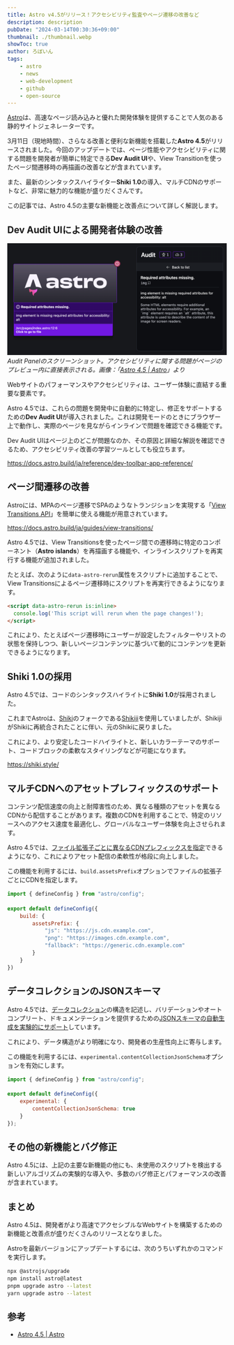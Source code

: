 ```yaml
---
title: Astro v4.5がリリース！アクセシビリティ監査やページ遷移の改善など
description: description
pubDate: "2024-03-14T00:30:36+09:00"
thumbnail: ./thumbnail.webp
showToc: true
author: ろぼいん
tags:
    - astro
    - news
    - web-development
    - github
    - open-source
---
```


[Astro](https://astro.build/)は、高速なページ読み込みと優れた開発体験を提供することで人気のある静的サイトジェネレーターです。

3月11日（現地時間）、さらなる改善と便利な新機能を搭載した**Astro 4.5**がリリースされました。今回のアップデートでは、ページ性能やアクセシビリティに関する問題を開発者が簡単に特定できる**Dev Audit UI**や、View Transitionを使ったページ間遷移時の再描画の改善などが含まれています。

また、最新のシンタックスハイライター**Shiki 1.0**の導入、マルチCDNのサポートなど、非常に魅力的な機能が盛りだくさんです。

この記事では、Astro 4.5の主要な新機能と改善点について詳しく解説します。

<!-- toc -->

## Dev Audit UIによる開発者体験の改善

![Audit Panelのスクリーンショット](audit-panel.webp)
*Audit Panelのスクリーンショット。アクセシビリティに関する問題がページのプレビュー内に直接表示される。画像：「[Astro 4.5 | Astro](https://astro.build/blog/astro-450/)」より*

Webサイトのパフォーマンスやアクセシビリティは、ユーザー体験に直結する重要な要素です。

Astro 4.5では、これらの問題を開発中に自動的に特定し、修正をサポートするための**Dev Audit UI**が導入されました。これは開発モードのときにブラウザー上で動作し、実際のページを見ながらインラインで問題を確認できる機能です。

Dev Audit UIはページ上のどこが問題なのか、その原因と詳細な解説を確認できるため、アクセシビリティ改善の学習ツールとしても役立ちます。

https://docs.astro.build/ja/reference/dev-toolbar-app-reference/

## ページ間遷移の改善

Astroには、MPAのページ遷移でSPAのようなトランジションを実現する「[View Transitions API](https://developer.mozilla.org/ja/docs/Web/API/View_Transitions_API)」を簡単に使える機能が用意されています。

https://docs.astro.build/ja/guides/view-transitions/

Astro 4.5では、View Transitionsを使ったページ間での遷移時に特定のコンポーネント（**Astro islands**）を再描画する機能や、インラインスクリプトを再実行する機能が追加されました。

たとえば、次のように``data-astro-rerun``属性をスクリプトに追加することで、View Transitionsによるページ遷移時にスクリプトを再実行できるようになります。

```html ins="data-astro-rerun"
<script data-astro-rerun is:inline>
  console.log('This script will rerun when the page changes!');
</script>
```

これにより、たとえばページ遷移時にユーザーが設定したフィルターやリストの状態を保持しつつ、新しいページコンテンツに基づいて動的にコンテンツを更新できるようになります。

## Shiki 1.0の採用

Astro 4.5では、コードのシンタックスハイライトに**Shiki 1.0**が採用されました。

これまでAstroは、[Shiki](https://github.com/shikijs/shiki/)のフォークである[Shikiji](https://github.com/antfu/shikiji)を使用していましたが、ShikijiがShikiに再統合されたことに伴い、元のShikiに戻りました。

これにより、より安定したコードハイライトと、新しいカラーテーマのサポート、コードブロックの柔軟なスタイリングなどが可能になります。

https://shiki.style/

## マルチCDNへのアセットプレフィックスのサポート

コンテンツ配信速度の向上と耐障害性のため、異なる種類のアセットを異なるCDNから配信することがあります。複数のCDNを利用することで、特定のリソースへのアクセス速度を最適化し、グローバルなユーザー体験を向上させられます。

Astro 4.5では、[ファイル拡張子ごとに異なるCDNプレフィックスを指定](https://docs.astro.build/en/reference/configuration-reference/#buildassetsprefix)できるようになり、これによりアセット配信の柔軟性が格段に向上しました。

この機能を利用するには、``build.assetsPrefix``オプションでファイルの拡張子ごとにCDNを指定します。

```javascript title="astro.config.mjs" ins={5-9}
import { defineConfig } from "astro/config";

export default defineConfig({
    build: {
        assetsPrefix: {
            "js": "https://js.cdn.example.com",
            "png": "https://images.cdn.example.com",
            "fallback": "https://generic.cdn.example.com"
        }
    }
})
```

## データコレクションのJSONスキーマ

Astro 4.5では、[データコレクション](https://docs.astro.build/ja/guides/content-collections/)の構造を記述し、バリデーションやオートコンプリート、ドキュメンテーションを提供するための[JSONスキーマの自動生成を実験的にサポート](https://docs.astro.build/en/reference/configuration-reference/#experimentalcontentcollectionjsonschema)しています。

これにより、データ構造がより明確になり、開発者の生産性向上に寄与します。

この機能を利用するには、``experimental.contentCollectionJsonSchema``オプションを有効にします。

```javascript title="astro.config.mjs" ins={5}
import { defineConfig } from "astro/config";

export default defineConfig({
    experimental: {
        contentCollectionJsonSchema: true
    }
});
```

## その他の新機能とバグ修正

Astro 4.5には、上記の主要な新機能の他にも、未使用のスクリプトを検出する新しいアルゴリズムの実験的な導入や、多数のバグ修正とパフォーマンスの改善が含まれています。

## まとめ

Astro 4.5は、開発者がより高速でアクセシブルなWebサイトを構築するための新機能と改善点が盛りだくさんのリリースとなりました。

Astroを最新バージョンにアップデートするには、次のうちいずれかのコマンドを実行します。

```bash
npx @astrojs/upgrade
npm install astro@latest
pnpm upgrade astro --latest
yarn upgrade astro --latest
```

## 参考

- [Astro 4.5 | Astro](https://astro.build/blog/astro-450/)